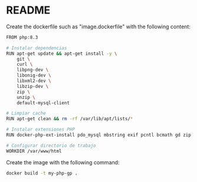 # README

Create the dockerfile such as "image.dockerfile" with the following content:

```bash
FROM php:8.3

# Instalar dependencias
RUN apt-get update && apt-get install -y \
    git \
    curl \
    libpng-dev \
    libonig-dev \
    libxml2-dev \
    libzip-dev \
    zip \
    unzip \
    default-mysql-client

# Limpiar cache
RUN apt-get clean && rm -rf /var/lib/apt/lists/*

# Instalar extensiones PHP
RUN docker-php-ext-install pdo_mysql mbstring exif pcntl bcmath gd zip

# Configurar directorio de trabajo
WORKDIR /var/www/html
```

Create the image with the following command:

```bash
docker build -t my-php-gp .
```